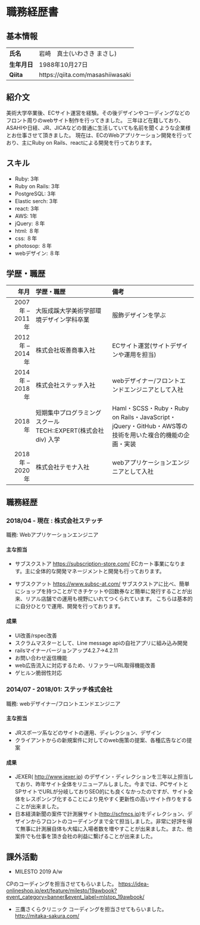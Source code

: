# 職務経歴書

## 基本情報

<table>
    <tr>
        <td><strong>氏名</strong></td>
        <td>岩崎　真士(いわさき まさし)</td>
    </tr>
    <tr>
        <td><strong>生年月日</strong></td>
        <td>1988年10月27日</td>
    </tr>
    <tr>
        <td><strong>Qiita</strong></td>
        <td>https://qiita.com/masashiiwasaki</td>
    </tr>
</table>

## 紹介文

美術大学卒業後、ECサイト運営を経験。その後デザインやコーディングなどのフロント周りのwebサイト制作を行ってきました。
三年ほど在籍しており、ASAHIや日経、JR、JICAなどの普通に生活していても名前を聞くような企業様とお仕事させて頂きました。
現在は、ECのWebアプリケーション開発を行っており、主にRuby on Rails、reactによる開発を行っております。

## スキル

- Ruby: 3年
- Ruby on Rails: 3年
- PostgreSQL: 3年
- Elastic serch: 3年
- react: 3年
- AWS: 1年
- jQuery: ８年
- html: ８年
- css: ８年
- photosop: ８年
- webデザイン: ８年

## 学歴・職歴

| 年月 | 学歴・職歴 | 備考 |
|---:|:---|:---|
|2007年 – 2011年 |大阪成蹊大学美術学部環境デザイン学科卒業 |服飾デザインを学ぶ |
|2012年 – 2014年 |株式会社坂善商事入社 |ECサイト運営(サイトデザインや運用を担当) |
|2014年 – 2018年 |株式会社ステッチ入社 |webデザイナー/フロントエンドエンジニアとして入社 |
|2018年 |短期集中プログラミングスクール TECH::EXPERT(株式会社div) 入学 |Haml・SCSS・Ruby・Ruby on Rails・JavaScript・jQuery・GitHub・AWS等の技術を用いた複合的機能の企画・実装 |
|2018年 – 2020年 |株式会社テモナ入社 |webアプリケーションエンジニアとして入社 |

## 職務経歴

### 2018/04 - 現在 : 株式会社ステッチ

職務: Webアプリケーションエンジニア

#### 主な担当

- サブスクストア
https://subscription-store.com/
ECカート事業になります。主に全体的な開発マネージメントと開発も行っております。

- サブスクアット
https://www.subsc-at.com/
サブスクストアに比べ、簡単にショップを持つことができチケットや回数券など簡単に発行することが出来、リアル店舗での運用も視野にいれてつくられています。
こちらは基本的に自分ひとりで運用、開発を行っております。

#### 成果
- UI改善/rspec改善
- スクラムマスターとして、Line message apiの自社アプリに組み込み開発
- railsマイナーバージョンアップ4.2.7→4.2.11
- お問い合わせ返信機能
- web広告流入に対応するため、リファラーURL取得機能改善
- ゲヒルン脆弱性対応

### 2014/07 - 2018/01: ステッチ株式会社

職務: webデザイナー/フロントエンドエンジニア

#### 主な担当

- JRスポーツ系などのサイトの運用、ディレクション、デザイン
- クライアントからの新規案件に対してのweb施策の提案、各種広告などの提 案

#### 成果
- JEXER( http://www.jexer.jp) のデザイン・ディレクションを三年以上担当しており、昨年サイト全体をリニューアルしました。今までは、PCサイトとSPサイトでURLが分岐しておりSEO的にも良くなかったのですが、サイト全体をレスポンシブ化することにより見やすく更新性の高いサイト作りをすることが出来ました。
- 日本経済新聞の案件で計測展サイト(http://scfmcs.jp)をディレクション、デ ザインからフロントのコーデイングまで全て担当しました。非常に好評を得て無事に計測展自体も大幅に入場者数を増やすことが出来ました。また、他案件でも仕事を頂き会社の利益に繋げることが出来ました。

## 課外活動

- MILESTO 2019 A/w

CPのコーディングを担当させてもらいました。
https://idea-onlineshop.jp/ext/feature/milesto/19awbook?event_category=banner&event_label=mlstop_19awbook/

- 三鷹さくらクリニック
コーディングを担当させてもらいました。
http://mitaka-sakura.com/
